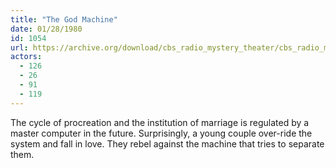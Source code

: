 ```yaml
---
title: "The God Machine"
date: 01/28/1980
id: 1054
url: https://archive.org/download/cbs_radio_mystery_theater/cbs_radio_mystery_theater-1051-1100.zip/cbs_radio_mystery_theater-1051-1100%2Fcbsrmt_1054_the_god_machine.mp3
actors:
  - 126
  - 26
  - 91
  - 119
---
```

The cycle of procreation and the institution of marriage is regulated by a master computer in the future. Surprisingly, a young couple over-ride the system and fall in love. They rebel against the machine that tries to separate them.